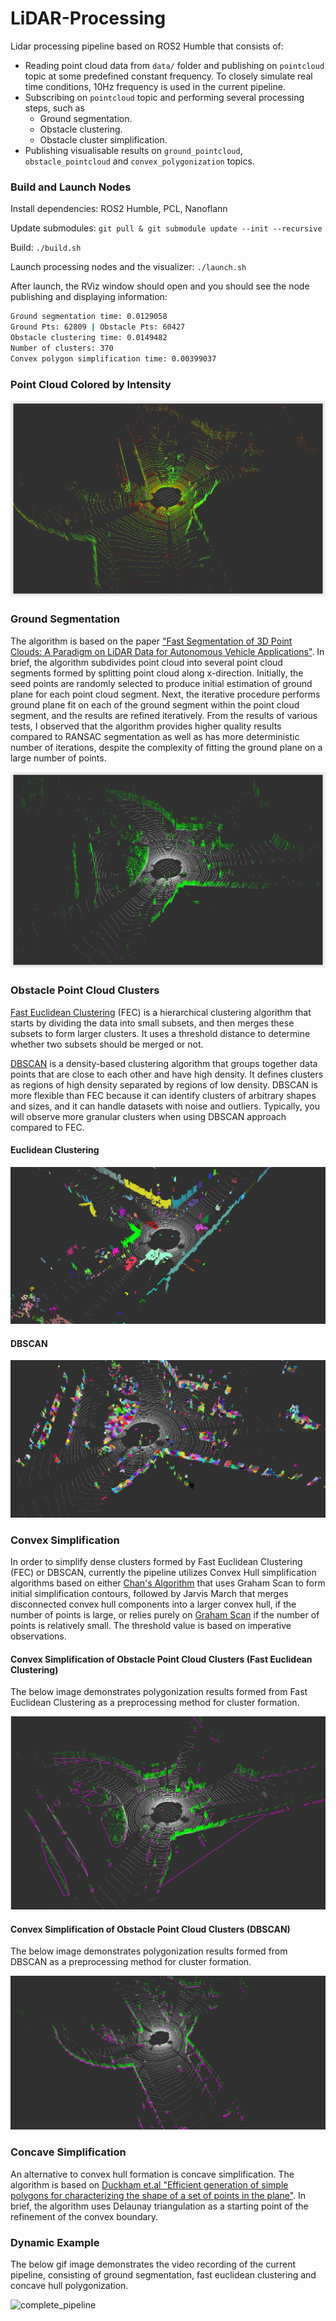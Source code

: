 # LiDAR-Processing
Lidar processing pipeline based on ROS2 Humble that consists of:
* Reading point cloud data from `data/` folder and publishing on `pointcloud` topic at some predefined constant frequency. To closely simulate real time conditions, 10Hz frequency is used in the current pipeline.
* Subscribing on `pointcloud` topic and performing several processing steps, such as 
    * Ground segmentation.
    * Obstacle clustering.
    * Obstacle cluster simplification.
* Publishing visualisable results on `ground_pointcloud`, `obstacle_pointcloud` and `convex_polygonization` topics.

### Build and Launch Nodes

Install dependencies: ROS2 Humble, PCL, Nanoflann

Update submodules: `git pull & git submodule update --init --recursive`

Build: `./build.sh`

Launch processing nodes and the visualizer: `./launch.sh`

After launch, the RViz window should open and you should see the node publishing and displaying information:

```bash
Ground segmentation time: 0.0129058
Ground Pts: 62809 | Obstacle Pts: 60427
Obstacle clustering time: 0.0149482
Number of clusters: 370
Convex polygon simplification time: 0.00399037
```

### Point Cloud Colored by Intensity
![image1](https://github.com/YevgeniyEngineer/LiDAR-Processing/blob/main/images/cloud_capture.png)

### Ground Segmentation

The algorithm is based on the paper ["Fast Segmentation of 3D Point Clouds: A Paradigm on LiDAR Data for Autonomous Vehicle Applications"](https://www.researchgate.net/publication/318325507_Fast_Segmentation_of_3D_Point_Clouds_A_Paradigm_on_LiDAR_Data_for_Autonomous_Vehicle_Applications). In brief, the algorithm subdivides point cloud into several point cloud segments formed by splitting point cloud along x-direction. Initially, the seed points are randomly selected to produce initial estimation of ground plane for each point cloud segment. Next, the iterative procedure performs ground plane fit on each of the ground segment within the point cloud segment, and the results are refined iteratively. From the results of various tests, I observed that the algorithm provides higher quality results compared to RANSAC segmentation as well as has more deterministic number of iterations, despite the complexity of fitting the ground plane on a large number of points.

![image2](https://github.com/YevgeniyEngineer/LiDAR-Processing/blob/main/images/ground_segmentation.png)

### Obstacle Point Cloud Clusters

[Fast Euclidean Clustering](https://arxiv.org/abs/2208.07678) (FEC) is a hierarchical clustering algorithm that starts by dividing the data into small subsets, and then merges these subsets to form larger clusters. It uses a threshold distance to determine whether two subsets should be merged or not. 

[DBSCAN](https://en.wikipedia.org/wiki/DBSCAN) is a density-based clustering algorithm that groups together data points that are close to each other and have high density. It defines clusters as regions of high density separated by regions of low density. DBSCAN is more flexible than FEC because it can identify clusters of arbitrary shapes and sizes, and it can handle datasets with noise and outliers. Typically, you will observe more granular clusters when using DBSCAN approach compared to FEC.

#### Euclidean Clustering

![image3](https://github.com/YevgeniyEngineer/LiDAR-Processing/blob/main/images/euclidean_clustering_2.png)

#### DBSCAN

![image4](https://github.com/YevgeniyEngineer/LiDAR-Processing/blob/main/images/dbscan_clustering.png)

### Convex Simplification

In order to simplify dense clusters formed by Fast Euclidean Clustering (FEC) or DBSCAN, currently the pipeline utilizes Convex Hull simplification algorithms based on either [Chan's Algorithm](https://en.wikipedia.org/wiki/Chan%27s_algorithm) that uses Graham Scan to form initial simplification contours, followed by Jarvis March that merges disconnected convex hull components into a larger convex hull, if the number of points is large, or relies purely on [Graham Scan](https://en.wikipedia.org/wiki/Graham_scan) if the number of points is relatively small. The threshold value is based on imperative observations.

#### Convex Simplification of Obstacle Point Cloud Clusters (Fast Euclidean Clustering)

The below image demonstrates polygonization results formed from Fast Euclidean Clustering as a preprocessing method for cluster formation.

![image5](https://github.com/YevgeniyEngineer/LiDAR-Processing/blob/main/images/polygonization.png)

#### Convex Simplification of Obstacle Point Cloud Clusters (DBSCAN)

The below image demonstrates polygonization results formed from DBSCAN as a preprocessing method for cluster formation.

![image6](https://github.com/YevgeniyEngineer/LiDAR-Processing/blob/main/images/polygonization_dbscan.png)

### Concave Simplification

An alternative to convex hull formation is concave simplification. The algorithm is based on [Duckham et.al "Efficient generation of simple polygons for characterizing the shape of a set of points in the plane"](https://www.sciencedirect.com/science/article/abs/pii/S0031320308001180). In brief, the algorithm uses Delaunay triangulation as a starting point of the refinement of the convex boundary.

### Dynamic Example

The below gif image demonstrates the video recording of the current pipeline, consisting of ground segmentation, fast euclidean clustering and concave hull polygonization.

![complete_pipeline](https://github.com/YevgeniyEngineer/LiDAR-Processing/blob/main/images/example.gif)
